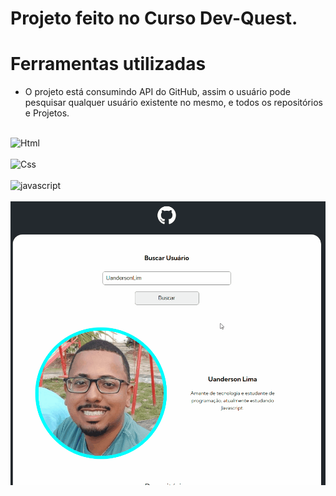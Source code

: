 # Projeto feito no Curso Dev-Quest.

# Ferramentas utilizadas

- O projeto está consumindo API do GitHub, assim o usuário pode pesquisar qualquer usuário existente no mesmo, e todos os repositórios e Projetos.

<div style="display: inline_block"><br>
    <img alingn="center"alt="Html"src="https://img.shields.io/badge/HTML-239120?style=for-the-badge&logo=html5&logoColor=white"><br>
    <br>
    <img alingn="center"alt="Css"src="https://img.shields.io/badge/CSS-239120?&style=for-the-badge&logo=css3&logoColor=white" /><br>
    <br>
    <img alingn="center"alt="javascript"src="https://img.shields.io/badge/JavaScript-F7DF1E?style=for-the-badge&logo=javascript&logoColor=black">
</div>
<br>
<a href="https://uandersonlim.github.io/Projeto-Consumindo-API-do-GIT-HUB-HTML-CSS-JS/">
<img src="./README/APi-github.gif">
</a>